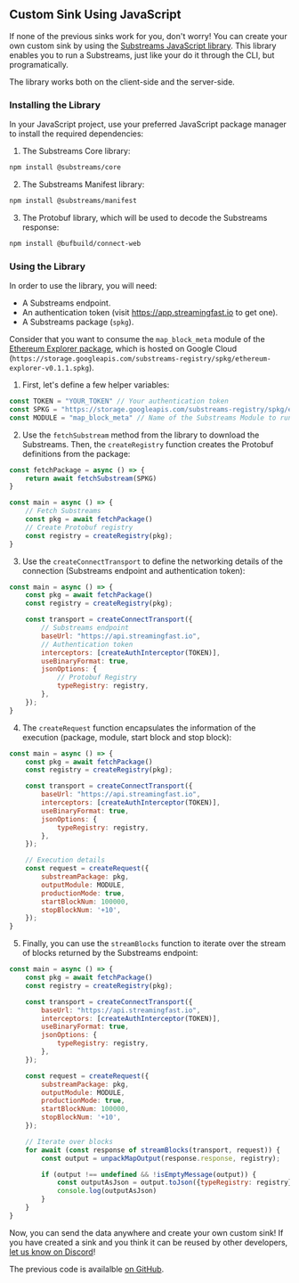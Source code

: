 ## Custom Sink Using JavaScript

If none of the previous sinks work for you, don't worry! You can create your own custom sink by using the [Substreams JavaScript library](https://github.com/substreams-js/substreams-js).
This library enables you to run a Substreams, just like your do it through the CLI, but programatically.

The library works both on the client-side and the server-side.

### Installing the Library

In your JavaScript project, use your preferred JavaScript package manager to install the required dependencies:

1. The Substreams Core library:

```bash
npm install @substreams/core
```

2. The Substreams Manifest library:

```bash
npm install @substreams/manifest
```

3. The Protobuf library, which will be used to decode the Substreams response:

```bash
npm install @bufbuild/connect-web
```

### Using the Library

In order to use the library, you will need:

- A Substreams endpoint.
- An authentication token (visit https://app.streamingfast.io to get one).
- A Substreams package (`spkg`).

Consider that you want to consume the `map_block_meta` module of the [Ethereum Explorer package](https://github.com/streamingfast/substreams-explorers/tree/main/ethereum-explorer), which is hosted on Google Cloud (`https://storage.googleapis.com/substreams-registry/spkg/ethereum-explorer-v0.1.1.spkg`).

1. First, let's define a few helper variables:

```javascript
const TOKEN = "YOUR_TOKEN" // Your authentication token
const SPKG = "https://storage.googleapis.com/substreams-registry/spkg/ethereum-explorer-v0.1.1.spkg" // URL of the SPKG
const MODULE = "map_block_meta" // Name of the Substreams Module to run
```

2. Use the `fetchSubstream` method from the library to download the Substreams. Then, the `createRegistry` function creates the Protobuf definitions from the package:

```javascript
const fetchPackage = async () => {
    return await fetchSubstream(SPKG)
}

const main = async () => {
    // Fetch Substreams
    const pkg = await fetchPackage()
    // Create Protobuf registry
    const registry = createRegistry(pkg);
}
```

3. Use the `createConnectTransport` to define the networking details of the connection (Substreams endpoint and authentication token):

```javascript
const main = async () => {
    const pkg = await fetchPackage()
    const registry = createRegistry(pkg);

    const transport = createConnectTransport({
        // Substreams endpoint
        baseUrl: "https://api.streamingfast.io",
        // Authentication token
        interceptors: [createAuthInterceptor(TOKEN)],
        useBinaryFormat: true,
        jsonOptions: {
            // Protobuf Registry
            typeRegistry: registry,
        },
    });
}
```

4. The `createRequest` function encapsulates the information of the execution (package, module, start block and stop block):

```javascript
const main = async () => {
    const pkg = await fetchPackage()
    const registry = createRegistry(pkg);

    const transport = createConnectTransport({
        baseUrl: "https://api.streamingfast.io",
        interceptors: [createAuthInterceptor(TOKEN)],
        useBinaryFormat: true,
        jsonOptions: {
            typeRegistry: registry,
        },
    });

    // Execution details
    const request = createRequest({
        substreamPackage: pkg,
        outputModule: MODULE,
        productionMode: true,
        startBlockNum: 100000,
        stopBlockNum: '+10',
    });
}
```

5. Finally, you can use the `streamBlocks` function to iterate over the stream of blocks returned by the Substreams endpoint:

```javascript
const main = async () => {
    const pkg = await fetchPackage()
    const registry = createRegistry(pkg);

    const transport = createConnectTransport({
        baseUrl: "https://api.streamingfast.io",
        interceptors: [createAuthInterceptor(TOKEN)],
        useBinaryFormat: true,
        jsonOptions: {
            typeRegistry: registry,
        },
    });

    const request = createRequest({
        substreamPackage: pkg,
        outputModule: MODULE,
        productionMode: true,
        startBlockNum: 100000,
        stopBlockNum: '+10',
    });

    // Iterate over blocks
    for await (const response of streamBlocks(transport, request)) {
        const output = unpackMapOutput(response.response, registry);

        if (output !== undefined && !isEmptyMessage(output)) {
            const outputAsJson = output.toJson({typeRegistry: registry});
            console.log(outputAsJson)
        }
    }
}
```

Now, you can send the data anywhere and create your own custom sink! If you have created a sink and you think it can be reused by other developers, [let us know on Discord](https://discord.gg/jZwqxJAvRs)!

The previous code is availalble [on GitHub](https://gist.github.com/enoldev/b9f32e045f47675bd5c20f92246aed84).